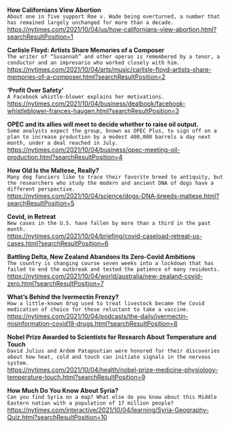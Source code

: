 **How Californians View Abortion**\
`About one in five support Roe v. Wade being overturned, a number that has remained largely unchanged for more than a decade.`\
https://nytimes.com/2021/10/04/us/how-californians-view-abortion.html?searchResultPosition=1

**Carlisle Floyd: Artists Share Memories of a Composer**\
`The writer of “Susannah” and other operas is remembered by a tenor, a conductor and an impresario who worked closely with him.`\
https://nytimes.com/2021/10/04/arts/music/carlisle-floyd-artists-share-memories-of-a-composer.html?searchResultPosition=2

**‘Profit Over Safety’**\
`A Facebook whistle-blower explains her motivations.`\
https://nytimes.com/2021/10/04/business/dealbook/facebook-whistleblower-frances-haugen.html?searchResultPosition=3

**OPEC and its allies will meet to decide whether to raise oil output.**\
`Some analysts expect the group, known as OPEC Plus, to sign off on a plan to increase production by a modest 400,000 barrels a day next month, under a deal reached in July.`\
https://nytimes.com/2021/10/04/business/opec-meeting-oil-production.html?searchResultPosition=4

**How Old Is the Maltese, Really?**\
`Many dog fanciers like to trace their favorite breed to antiquity, but the researchers who study the modern and ancient DNA of dogs have a different perspective.`\
https://nytimes.com/2021/10/04/science/dogs-DNA-breeds-maltese.html?searchResultPosition=5

**Covid, in Retreat**\
`New cases in the U.S. have fallen by more than a third in the past month.`\
https://nytimes.com/2021/10/04/briefing/covid-caseload-retreat-us-cases.html?searchResultPosition=6

**Battling Delta, New Zealand Abandons Its Zero-Covid Ambitions**\
`The country is changing course seven weeks into a lockdown that has failed to end the outbreak and tested the patience of many residents.`\
https://nytimes.com/2021/10/04/world/australia/new-zealand-covid-zero.html?searchResultPosition=7

**What’s Behind the Ivermectin Frenzy?**\
`How a little-known drug used to treat livestock became the Covid medication of choice for those reluctant to take a vaccine.`\
https://nytimes.com/2021/10/04/podcasts/the-daily/ivermectin-misinformation-covid19-drugs.html?searchResultPosition=8

**Nobel Prize Awarded to Scientists for Research About Temperature and Touch**\
`David Julius and Ardem Patapoutian were honored for their discoveries about how heat, cold and touch can initiate signals in the nervous system.`\
https://nytimes.com/2021/10/04/health/nobel-prize-medicine-physiology-temperature-touch.html?searchResultPosition=9

**How Much Do You Know About Syria?**\
`Can you find Syria on a map? What else do you know about this Middle Eastern nation with a population of 17 million people?`\
https://nytimes.com/interactive/2021/10/04/learning/Syria-Geography-Quiz.html?searchResultPosition=10

